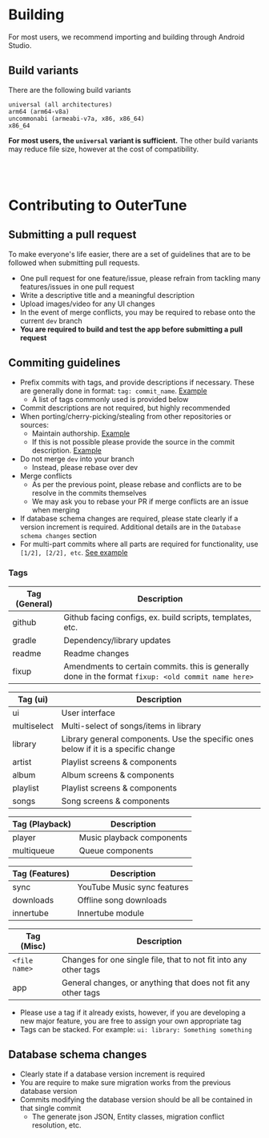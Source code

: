 # Building

For most users, we recommend importing and building through Android Studio.

## Build variants

There are the following build variants

```
universal (all architectures)
arm64 (arm64-v8a)
uncommonabi (armeabi-v7a, x86, x86_64)
x86_64
```

**For most users, the `universal` variant is sufficient.** The other build variants may reduce file size, however at the
cost of compatibility.


<br/><br/>

# Contributing to OuterTune

## Submitting a pull request
To make everyone's life easier, there are a set of guidelines that are to be followed when submitting pull requests.

- One pull request for one feature/issue, please refrain from tackling many features/issues in one pull request
- Write a descriptive title and a meaningful description
- Upload images/video for any UI changes
- In the event of merge conflicts, you may be required to rebase onto the current `dev` branch
- **You are required to build and test the app before submitting a pull request**

## Commiting guidelines
- Prefix commits with tags, and provide descriptions if necessary. These are generally done in format:
  `tag: commit_name`. [Example](https://github.com/samyak2403/Simple-Tube/commit/798e8366227dd2cc38355224c733dbf7e8ffcee0)
    - A list of tags commonly used is provided below
- Commit descriptions are not required, but highly recommended
- When porting/cherry-picking/stealing from other repositories or sources:
    - Maintain
      authorship. [Example](https://github.com/samyak2403/Simple-Tube/commit/b0dc59682190b41f0200e9df5174322acaa3d40d)
    - If this is not possible please provide the source in the commit
      description. [Example](https://github.comsamyak2403/Simple-Tube/pull/1/commits/e40325dd86ac2c30347cfd4f9e92bbf15a0d0c82)
- Do not merge `dev` into your branch
    - Instead, please rebase over dev
- Merge conflicts
    - As per the previous point, please rebase and conflicts are to be resolve in the commits themselves
    - We may ask you to rebase your PR if merge conflicts are an issue when merging
- If database schema changes are required, please state clearly if a version increment is required. Additional details
  are in the `Database schema changes` section
- For multi-part commits where all parts are required for functionality, use
  `[1/2], [2/2], etc`. [See example](https://samyak2403/Simple-Tube/pull/1/commits)

### Tags

| Tag (General) | Description                                                                                         |
|---------------|-----------------------------------------------------------------------------------------------------|
| github        | Github facing configs, ex. build scripts, templates, etc.                                           |
| gradle        | Dependency/library updates                                                                          |
| readme        | Readme changes                                                                                      |
| fixup         | Amendments to certain commits. this is generally done in the format `fixup: <old commit name here>` |

| Tag (ui)    | Description                                                                        |
|-------------|------------------------------------------------------------------------------------|
| ui          | User interface                                                                     |
| multiselect | Multi-select of songs/items in library                                             |
| library     | Library general components. Use the specific ones below if it is a specific change |
| artist      | Playlist screens & components                                                      |
| album       | Album screens & components                                                         |
| playlist    | Playlist screens & components                                                      |
| songs       | Song screens & components                                                          |

| Tag (Playback) | Description               |
|----------------|---------------------------|
| player         | Music playback components | 
| multiqueue     | Queue components          |

| Tag (Features) | Description                 |
|----------------|-----------------------------|
| sync           | YouTube Music sync features |
| downloads      | Offline song downloads      |
| innertube      | Innertube module            |

| Tag (Misc)    | Description                                                      |
|---------------|------------------------------------------------------------------|
| `<file name>` | Changes for one single file, that to not fit into any other tags |
| app           | General changes, or anything that does not fit any other tags    |

- Please use a tag if it already exists, however, if you are developing a new major feature, you are free to assign your
  own appropriate tag
- Tags can be stacked. For example: `ui: library: Something something`

## Database schema changes

- Clearly state if a database version increment is required
- You are require to make sure migration works from the previous database version
- Commits modifying the database version should be all be contained in that single commit
    - The generate json JSON, Entity classes, migration conflict resolution, etc.
